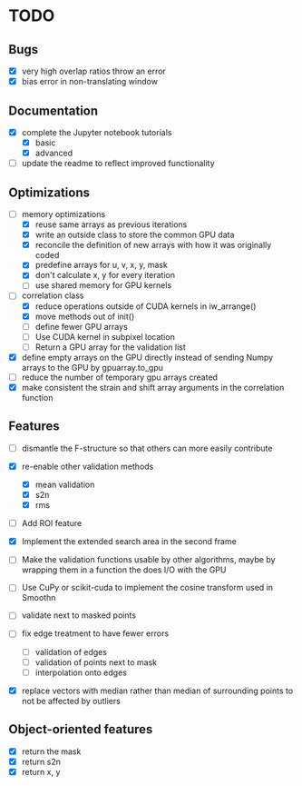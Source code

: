 # TODO

## Bugs
- [x] very high overlap ratios throw an error
- [x] bias error in non-translating window

## Documentation
- [x] complete the Jupyter notebook tutorials
   - [x] basic
   - [x] advanced
- [ ] update the readme to reflect improved functionality

## Optimizations
- [ ] memory optimizations
  - [x] reuse same arrays as previous iterations
  - [x] write an outside class to store the common GPU data
  - [x] reconcile the definition of new arrays with how it was originally coded
  - [x] predefine arrays for u, v, x, y, mask
  - [x] don't calculate x, y for every iteration
  - [ ] use shared memory for GPU kernels

- [ ] correlation class
  - [x] reduce operations outside of CUDA kernels in iw_arrange()
  - [x] move methods out of init()
  - [ ] define fewer GPU arrays
  - [ ] Use CUDA kernel in subpixel location
  - [ ] Return a GPU array for the validation list

- [x] define empty arrays on the GPU directly instead of sending Numpy arrays to the GPU by gpuarray.to_gpu
- [ ] reduce the number of temporary gpu arrays created
- [x] make consistent the strain and shift array arguments in the correlation function

## Features
- [ ] dismantle the F-structure so that others can more easily contribute
- [x] re-enable other validation methods
  - [x] mean validation
  - [x] s2n
  - [x] rms
- [ ] Add ROI feature
- [x] Implement the extended search area in the second frame
- [ ] Make the validation functions usable by other algorithms, maybe by wrapping them in a function the does I/O with the GPU
- [ ] Use CuPy or scikit-cuda to implement the cosine transform used in Smoothn
- [ ] validate next to masked points

- [ ] fix edge treatment to have fewer errors
  - [ ] validation of edges
  - [ ] validation of points next to mask
  - [ ] interpolation onto edges
  
- [x] replace vectors with median rather than median of surrounding points to not be affected by outliers

## Object-oriented features
- [x] return the mask
- [x] return s2n
- [x] return x, y
